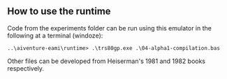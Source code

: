 ## How to use the runtime

Code from the experiments folder can be run using this emulator in the following at a terminal (windoze):

```
..\aiventure-eami\runtime> .\trs80gp.exe .\04-alpha1-compilation.bas
```

Other files can be developed from Heiserman's 1981 and 1982 books respectively.